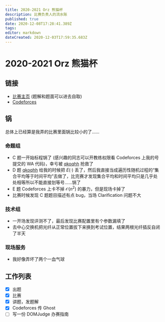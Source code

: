 ```yaml
---
title: 2020-2021 Orz 熊猫杯
description: 比赛负责人的流水账
published: true
date: 2020-12-08T17:28:41.389Z
tags: 
editor: markdown
dateCreated: 2020-12-03T17:59:35.683Z
---
```


# 2020-2021 Orz 熊猫杯

## 链接

* [比赛主页](/orz-panda/2020-2021) (题解和题面可以进去自取)
* [Codeforces](https://codeforces.com/gym/102870)

## 锅

总体上已经算是我弄的比赛里面锅比较小的了……

### 命题组

[qkoqhh]: /person/qkoqhh

* C 题一开始标程锅了 (感兴趣的同志可以开教练权限看 Codeforces 上我的号提交的 WA 代码)，幸亏被 [qkoqhh] 抢救了
* D 题 [qkoqhh] 给我的时候把 $E(\cdot)$ 丢了，然后我直接当成遍历性随机过程的“集合平均等于时间平均”去做了，比完赛才发现集合平均和时间平均只是几乎处处相等所以不能直接划等号……锅了
* E 题 Codeforces 上卡不掉 $\mathcal{O}(n^2)$ 的暴力，但是现场卡掉了
* 比赛时候发现 C 题题目描述有点 bug，当场 Clarification 问题不大

### 技术组

* 一开场发现评测不了，最后发现比赛配置里有个参数漏填了
* 去中心交换机把光纤从正常位置拔下来换到考试位置，结果两根光纤插反自闭了半天

### 现场服务

* 我好像弄坏了两个一血气球

## 工作列表

* [x] 出题
* [x] 比赛
* [x] 讲题，发题解
* [x] Codeforces 传 Ghost
* [ ] 写一份 DOMJudge 办赛指南